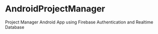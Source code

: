 # AndroidProjectManager
Project Manager Android App using Firebase Authentication and Realtime Database
